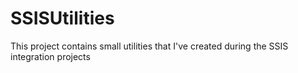 # SSISUtilities
This project contains small utilities that I've created during the SSIS integration projects
